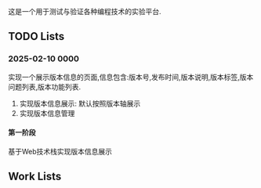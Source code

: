 这是一个用于测试与验证各种编程技术的实验平台.






## TODO Lists

### 2025-02-10 0000

实现一个展示版本信息的页面,信息包含:版本号,发布时间,版本说明,版本标签,版本问题列表,版本功能列表.

1. 实现版本信息展示: 默认按照版本轴展示
2. 实现版本信息管理

#### 第一阶段

基于Web技术栈实现版本信息展示






## Work Lists




